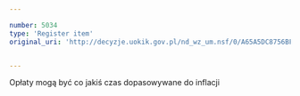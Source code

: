 ```yaml
---

number: 5034
type: 'Register item'
original_uri: 'http://decyzje.uokik.gov.pl/nd_wz_um.nsf/0/A65A5DC8756BF69EC1257BAC003869AB?OpenDocument'


---
```


Opłaty mogą być co jakiś czas dopasowywane do inflacji

